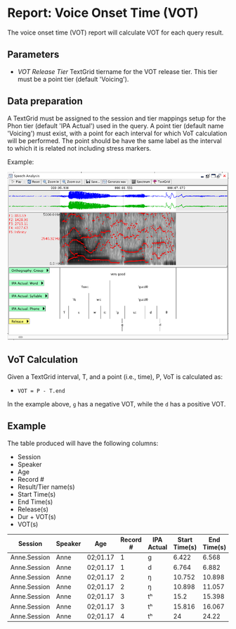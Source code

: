 # Report: Voice Onset Time (VOT)

The voice onset time (VOT) report will calculate VOT for each query result.

## Parameters

 * *VOT Release Tier* TextGrid tiername for the VOT release tier.  This tier must be a point tier (default 'Voicing').

## Data preparation

A TextGrid must be assigned to the session and tier mappings setup for the Phon tier (default 'IPA Actual') used in the query.  A point tier (default name 'Voicing') must exist, with a point for each interval for which VoT calculation will be performed.  The point should be have the same label as the interval to which it is related not including stress markers.

Example:

![VOT Release Tier Example](../images/Example-VOTTierSetup.png)

## VoT Calculation

Given a TextGrid interval, T, and a point (i.e., time), P, VoT is calculated as:
 
 * ```VOT = P - T.end```
 
In the example above, ```ɡ``` has a negative VOT, while the ```d``` has a positive VOT.

## Example

The table produced will have the following columns:

 * Session
 * Speaker
 * Age
 * Record #
 * Result/Tier name(s)
 * Start Time(s)
 * End Time(s)
 * Release(s)
 * Dur + VOT(s)
 * VOT(s)
 
| Session | Speaker | Age | Record # | IPA Actual | Start Time(s) | End Time(s) | Release(s) | Dur + VOT(s) | VOT(s) |
| --- | --- | --- | --- | --- | --- | --- | --- | --- | --- |
| Anne.Session | Anne | 02;01.17 | 1 | ɡ | 6.422 | 6.568 | 6.543 | 0.121 | -0.025 |
| Anne.Session | Anne | 02;01.17 | 1 | d | 6.764 | 6.882 | 6.915 | 0.151 | 0.033 |
| Anne.Session | Anne | 02;01.17 | 2 | ŋ | 10.752 | 10.898 | 10.925 | 0.173 | 0.027 |
| Anne.Session | Anne | 02;01.17 | 2 | ŋ | 10.898 | 11.057 | 10.996 | 0.098 | -0.061 |
| Anne.Session | Anne | 02;01.17 | 3 | tʰ | 15.2 | 15.398 | 15.272 | 0.072 | -0.126 |
| Anne.Session | Anne | 02;01.17 | 3 | tʰ | 15.816 | 16.067 | 15.914 | 0.099 | -0.152 |
| Anne.Session | Anne | 02;01.17 | 4 | tʰ | 24 | 24.22 | 24.07 | 0.071 | -0.149 |
